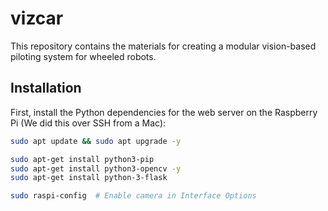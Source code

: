 # vizcar
This repository contains the materials for creating a modular vision-based piloting system for wheeled robots.

## Installation

First, install the Python dependencies for the web server on the Raspberry Pi (We did this over SSH from a Mac): 

```bash
sudo apt update && sudo apt upgrade -y

sudo apt-get install python3-pip
sudo apt-get install python3-opencv -y
sudo apt-get install python-3-flask

sudo raspi-config  # Enable camera in Interface Options
```


